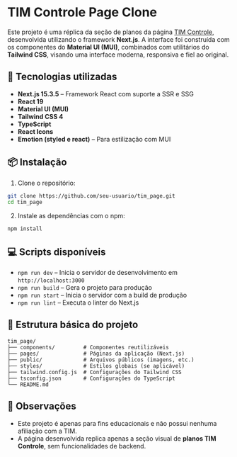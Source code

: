 # TIM Controle Page Clone

Este projeto é uma réplica da seção de planos da página [TIM Controle](https://www.meuplanotim.com.br/timcontrole?gad_campaignid=22565050037), desenvolvida utilizando o framework **Next.js**. A interface foi construída com os componentes do **Material UI (MUI)**, combinados com utilitários do **Tailwind CSS**, visando uma interface moderna, responsiva e fiel ao original.

## 🚀 Tecnologias utilizadas

- **Next.js 15.3.5** – Framework React com suporte a SSR e SSG
- **React 19**
- **Material UI (MUI)**
- **Tailwind CSS 4**
- **TypeScript**
- **React Icons**
- **Emotion (styled e react)** – Para estilização com MUI

## 📦 Instalação

1. Clone o repositório:

```bash
git clone https://github.com/seu-usuario/tim_page.git
cd tim_page
```

2. Instale as dependências com o npm:

```bash
npm install
```

## 💻 Scripts disponíveis

- `npm run dev` – Inicia o servidor de desenvolvimento em `http://localhost:3000`
- `npm run build` – Gera o projeto para produção
- `npm run start` – Inicia o servidor com a build de produção
- `npm run lint` – Executa o linter do Next.js

## 📁 Estrutura básica do projeto

```
tim_page/
├── components/         # Componentes reutilizáveis
├── pages/              # Páginas da aplicação (Next.js)
├── public/             # Arquivos públicos (imagens, etc.)
├── styles/             # Estilos globais (se aplicável)
├── tailwind.config.js  # Configurações do Tailwind CSS
├── tsconfig.json       # Configurações do TypeScript
└── README.md
```

## 📄 Observações

- Este projeto é apenas para fins educacionais e não possui nenhuma afiliação com a TIM.
- A página desenvolvida replica apenas a seção visual de **planos TIM Controle**, sem funcionalidades de backend.
